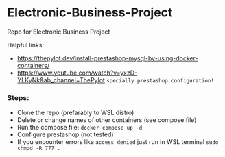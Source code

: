 # Electronic-Business-Project
Repo for Electronic Business Project

Helpful links:
 - https://thepylot.dev/install-prestashop-mysql-by-using-docker-containers/
 - https://www.youtube.com/watch?v=yxzD-YLKyNk&ab_channel=ThePylot `specially prestashop configuration!`

### Steps:
 - Clone the repo (prefarably to WSL distro)
 - Delete or change names of other containers (see compose file)
 - Run the compose file: `docker compose up -d`
 - Configure prestashop (not tested)
 - If you encounter errors like `access denied` just run in WSL terminal `sudo chmod -R 777 .`
